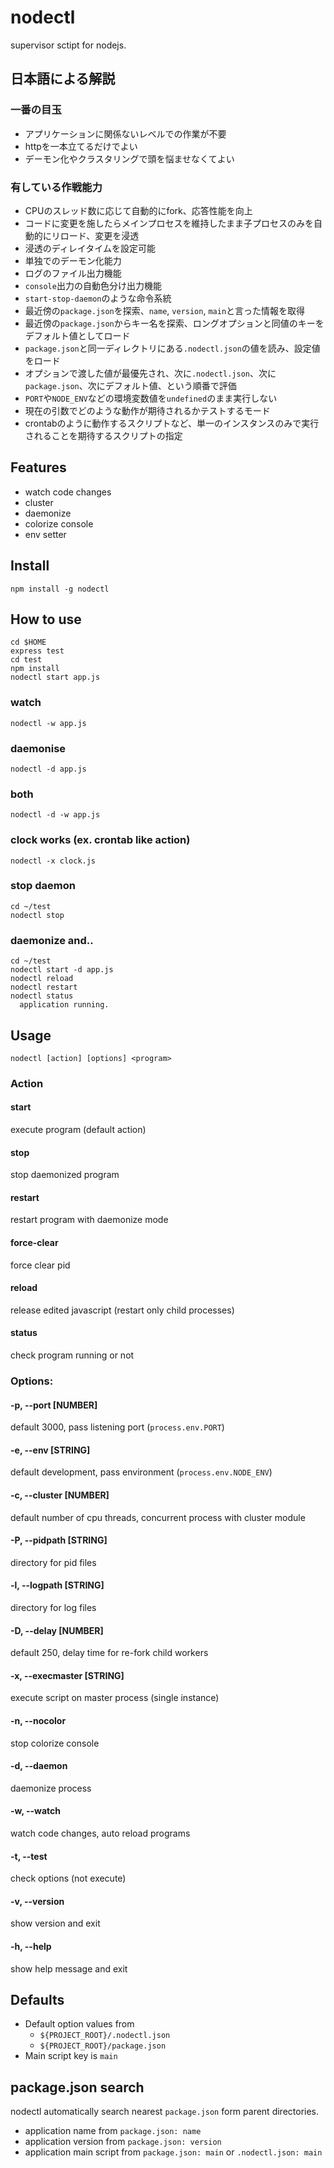 # nodectl

supervisor sctipt for nodejs.

## 日本語による解説

### 一番の目玉
* アプリケーションに関係ないレベルでの作業が不要
* httpを一本立てるだけでよい
* デーモン化やクラスタリングで頭を悩ませなくてよい

### 有している作戦能力
* CPUのスレッド数に応じて自動的にfork、応答性能を向上
* コードに変更を施したらメインプロセスを維持したまま子プロセスのみを自動的にリロード、変更を浸透
* 浸透のディレイタイムを設定可能
* 単独でのデーモン化能力
* ログのファイル出力機能
* `console`出力の自動色分け出力機能
* `start-stop-daemon`のような命令系統
* 最近傍の`package.json`を探索、`name`, `version`, `main`と言った情報を取得
* 最近傍の`package.json`からキー名を探索、ロングオプションと同値のキーをデフォルト値としてロード
* `package.json`と同一ディレクトリにある`.nodectl.json`の値を読み、設定値をロード
* オプションで渡した値が最優先され、次に`.nodectl.json`、次に`package.json`、次にデフォルト値、という順番で評価
* `PORT`や`NODE_ENV`などの環境変数値を`undefined`のまま実行しない
* 現在の引数でどのような動作が期待されるかテストするモード
* crontabのように動作するスクリプトなど、単一のインスタンスのみで実行されることを期待するスクリプトの指定

## Features

* watch code changes
* cluster
* daemonize
* colorize console
* env setter

## Install

`npm install -g nodectl`

## How to use

```
cd $HOME
express test
cd test
npm install
nodectl start app.js
```

### watch
```
nodectl -w app.js
```
### daemonise
```
nodectl -d app.js
```
### both
```
nodectl -d -w app.js
```
### clock works (ex. crontab like action)
```
nodectl -x clock.js
```
### stop daemon
```
cd ~/test
nodectl stop
```
### daemonize and..
```
cd ~/test
nodectl start -d app.js
nodectl reload
nodectl restart
nodectl status
  application running.
```

## Usage

`nodectl [action] [options] <program>`

### Action

#### start
execute program (default action)
#### stop
stop daemonized program
#### restart
restart program with daemonize mode
#### force-clear
force clear pid
#### reload
release edited javascript (restart only child processes)
#### status
check program running or not

### Options:
#### -p, --port [NUMBER]
default 3000, pass listening port (`process.env.PORT`)
#### -e, --env [STRING]
default development, pass environment (`process.env.NODE_ENV`)
#### -c, --cluster [NUMBER]
default number of cpu threads, concurrent process with cluster module
#### -P, --pidpath [STRING]
directory for pid files
#### -l, --logpath [STRING]
directory for log files
#### -D, --delay [NUMBER]
default 250, delay time for re-fork child workers
#### -x, --execmaster [STRING]
execute script on master process (single instance)
#### -n, --nocolor
stop colorize console
#### -d, --daemon
daemonize process
#### -w, --watch
watch code changes, auto reload programs
#### -t, --test
check options (not execute)
#### -v, --version
show version and exit
#### -h, --help
show help message and exit

## Defaults
  * Default option values from
    * `${PROJECT_ROOT}/.nodectl.json`
    * `${PROJECT_ROOT}/package.json`
  * Main script key is `main`

## package.json search
  nodectl automatically search nearest `package.json` form parent directories.

  * application name from `package.json: name`
  * application version from `package.json: version`
  * application main script from `package.json: main` or `.nodectl.json: main`
